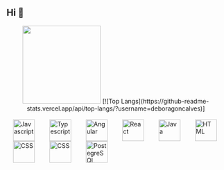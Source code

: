 ## Hi 👋

<div align="center">
  <img height="180em" src="https://github-readme-stats.vercel.app/api?username=deboragoncalves&show_icons=trueinclude_all_commits=true&count_private=true"/>
  [![Top Langs](https://github-readme-stats.vercel.app/api/top-langs/?username=deboragoncalves)]
</div>

<br />

<div style="display: inline_block">
  <img align="center" src="https://cdn.jsdelivr.net/gh/devicons/devicon/icons/javascript/javascript-plain.svg" height="50" width="50" alt="Javascript" style="margin: 0 15px !important; cursor: pointer;" />
  <img align="center" src="https://cdn.jsdelivr.net/gh/devicons/devicon/icons/typescript/typescript-plain.svg" height="50" width="50" alt="Typescript" style="margin: 0 15px !important; cursor: pointer;" />
  <img align="center" src="https://cdn.jsdelivr.net/gh/devicons/devicon/icons/angularjs/angularjs-plain.svg" height="50" width="50" alt="Angular" style="margin: 0 15px !important; cursor: pointer;" />
  <img align="center" src="https://cdn.jsdelivr.net/gh/devicons/devicon/icons/react/react-original.svg" height="50" width="50" alt="React" style="margin: 0 15px !important; cursor: pointer;" />
  <img align="center" src="https://cdn.jsdelivr.net/gh/devicons/devicon/icons/java/java-original-wordmark.svg" height="50" width="50" alt="Java" style="margin: 0 15px !important; cursor: pointer;" />
  <img align="center" src="https://cdn.jsdelivr.net/gh/devicons/devicon/icons/html5/html5-plain-wordmark.svg" height="50" width="50" alt="HTML" style="margin: 0 15px !important; cursor: pointer;" />
  <img align="center" src="https://cdn.jsdelivr.net/gh/devicons/devicon/icons/css3/css3-plain-wordmark.svg" height="50" width="50" alt="CSS" style="margin: 0 15px !important; cursor: pointer;" />
  <img align="center" src="https://cdn.jsdelivr.net/gh/devicons/devicon/icons/sass/sass-original.svg" height="50" width="50" alt="CSS" style="margin: 0 15px !important; cursor: pointer;" />
  <img align="center" src="https://cdn.jsdelivr.net/gh/devicons/devicon/icons/postgresql/postgresql-plain.svg"  height="50" width="50" alt="PostegreSQL" style="margin: 0 15px !important; cursor: pointer;" />
</div>








